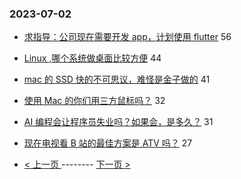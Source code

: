 ### 2023-07-02 
- [求指导：公司现在需要开发 app，计划使用 flutter](https://www.v2ex.com/t/953342) 56
- [Linux ,哪个系统做桌面比较方便](https://www.v2ex.com/t/953406) 44
- [mac 的 SSD 快的不可思议，难怪是金子做的](https://www.v2ex.com/t/953371) 41
- [使用 Mac 的你们用三方鼠标吗？](https://www.v2ex.com/t/953363) 32
- [AI 编程会让程序员失业吗？如果会，是多久？](https://www.v2ex.com/t/953306) 31
- [现在电视看 B 站的最佳方案是 ATV 吗？](https://www.v2ex.com/t/953372) 27 

- [ < 上一页 ](https://github.com/able8/v2ex-hot-record/blob/master/2023-07-01.md) -------- [ 下一页 > ](https://github.com/able8/v2ex-hot-record/blob/master/2023-07-03.md)